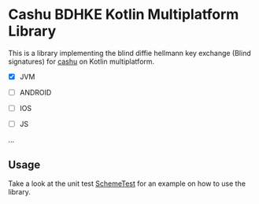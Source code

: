# Cashu BDHKE Kotlin Multiplatform Library

This is a library implementing the blind diffie hellmann key exchange (Blind signatures) for [cashu](https://github.com/cashubtc) on Kotlin multiplatform.

- [x] JVM
- [ ] ANDROID
- [ ] IOS
- [ ] JS


...

## Usage

Take a look at the unit test [SchemeTest](https://github.com/gandlafbtc/cashu-bdhke-kmp/blob/master/src/commonTest/kotlin/com/gandlaf/cashu/SchemeTest.kt) for an example on how to use the library.


